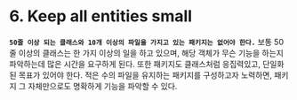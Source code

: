 # 6. Keep all entities small

**`50줄 이상 되는 클래스와 10개 이상의 파일을 가지고 있는 패키지는 없어야 한다.`** 보통 50줄 이상의 클래스는 한 가지 이상의 일을 하고 있으며, 해당 객체가 무슨 기능을 하는지 파악하는데 많은 시간을 요구하게 된다. 또한 패키지도 클래스처럼 응집력있고, 단일화된 목표가 있어야 한다. 적은 수의 파일을 유지하는 패키지를 구성하고자 노력하면, 패키지 그 자체만으로도 명확하게 기능을 파악할 수 있다.
